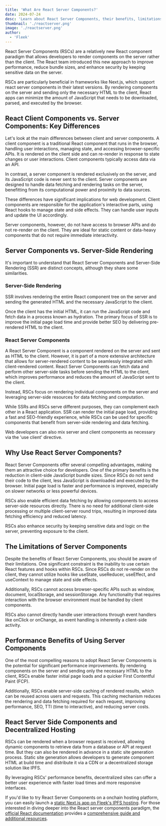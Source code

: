 ```yaml
---
title: 'What Are React Server Components?'
date: 2024-07-24
desc: 'Learn about React Server Components, their benefits, limitations, and how they can improve performance for static sites and onchain hosting.'
thumbnail: './reactserver.png'
image: './reactserver.png'
author:
  - 'Fleek'
---
```


React Server Components (RSCs) are a relatively new React component paradigm that allows developers to render components on the server rather than the client. The React team introduced this new approach to improve performance, reduce bundle sizes, and enhance security by keeping sensitive data on the server.

RSCs are particularly beneficial in frameworks like Next.js, which support react server components in their latest versions. By rendering components on the server and sending only the necessary HTML to the client, React apps can minimize the amount of JavaScript that needs to be downloaded, parsed, and executed by the browser.

## React Client Components vs. Server Components: Key Differences

Let's look at the main differences between client and server components. A client component is a traditional React component that runs in the browser, handling user interactions, managing state, and accessing browser-specific APIs. It is rendered on the client side and can re-render in response to state changes or user interactions. Client components typically access data via an API.

In contrast, a server component is rendered exclusively on the server, and its JavaScript code is never sent to the client. Server components are designed to handle data fetching and rendering tasks on the server, benefitting from its computational power and proximity to data sources.

These differences have significant implications for web development. Client components are responsible for the application's interactive parts, using React hooks to manage state and side effects. They can handle user inputs and update the UI accordingly.

Server components, however, do not have access to browser APIs and do not re-render on the client. They are ideal for static content or data-heavy components that do not require immediate interactivity.

## Server Components vs. Server-Side Rendering

It's important to understand that React Server Components and Server-Side Rendering (SSR) are distinct concepts, although they share some similarities.

### Server-Side Rendering

SSR involves rendering the entire React component tree on the server and sending the generated HTML and the necessary JavaScript to the client.

Once the client has the initial HTML, it can run the JavaScript code and fetch data in a process known as hydration. The primary focus of SSR is to improve the initial page load time and provide better SEO by delivering pre-rendered HTML to the client.

### React Server Components

A React Server Component is a component rendered on the server and sent as HTML to the client. However, it is part of a more extensive architecture that allows for server-rendered content to be seamlessly integrated with client-rendered content. React Server Components can fetch data and perform other server-side tasks before sending the HTML to the client, which improves performance and reduces the amount of JavaScript sent to the client.

Instead, RSCs focus on rendering individual components on the server and leveraging server-side resources for data fetching and computation.

While SSRs and RSCs serve different purposes, they can complement each other in a React application. SSR can render the initial page load, providing a fast and SEO-friendly experience, while RSCs can be used for specific components that benefit from server-side rendering and data fetching.

Web developers can also mix server and client components as necessary via the 'use client' directive.

## Why Use React Server Components?

React Server Components offer several compelling advantages, making them an attractive choice for developers. One of the primary benefits is the reduction in client-side JavaScript bundle sizes. Since RSCs do not send their code to the client, less JavaScript is downloaded and executed by the browser. Initial page load is faster and performance is improved, especially on slower networks or less powerful devices.

RSCs also enable efficient data fetching by allowing components to access server-side resources directly. There is no need for additional client-side processing or multiple client-server round trips, resulting in improved data fetching efficiency and reduced latency.

RSCs also enhance security by keeping sensitive data and logic on the server, preventing exposure to the client.

## The Limitations of Server Components

Despite the benefits of React Server Components, you should be aware of their limitations. One significant constraint is the inability to use certain React features and hooks within RSCs. Since RSCs do not re-render on the client, they cannot utilize hooks like useState, useReducer, useEffect, and useContext to manage state and side effects.

Additionally, RSCs cannot access browser-specific APIs such as window, document, localStorage, and sessionStorage. Any functionality that requires interaction with the browser environment must be handled by client components.

RSCs also cannot directly handle user interactions through event handlers like onClick or onChange, as event handling is inherently a client-side activity.

## Performance Benefits of Using Server Components

One of the most compelling reasons to adopt React Server Components is the potential for significant performance improvements. By rendering components on the server and sending only the necessary HTML to the client, RSCs enable faster initial page loads and a quicker First Contentful Paint (FCP).

Additionally, RSCs enable server-side caching of rendered results, which can be reused across users and requests. This caching mechanism reduces the rendering and data fetching required for each request, improving performance, SEO, TTI (time to interactive), and reducing server costs.

## React Server Side Components and Decentralized Hosting

RSCs can be rendered when a browser request is received, allowing dynamic components to retrieve data from a database or API at request time. But they can also be rendered in advance in a static site generation process. Static site generation allows developers to generate component HTML at build time and distribute it via a CDN or a decentralized storage solution like IPFS.

By leveraging RSCs' performance benefits, decentralized sites can offer a better user experience with faster load times and more responsive interfaces.

If you'd like to try React Server Components on a onchain hosting platform, you can easily launch a <u>[static Next.js app on Fleek's IPFS hosting](https://resources.fleek.xyz/guides/fleek-nextjs-deploy-guide/)</u>. For those interested in diving deeper into the React server components paradigm, the <u>[official React documentation](https://react.dev/reference/react)</u> provides a <u>[comprehensive guide and additional resources](https://react.dev/reference/rsc/server-components)</u>.
